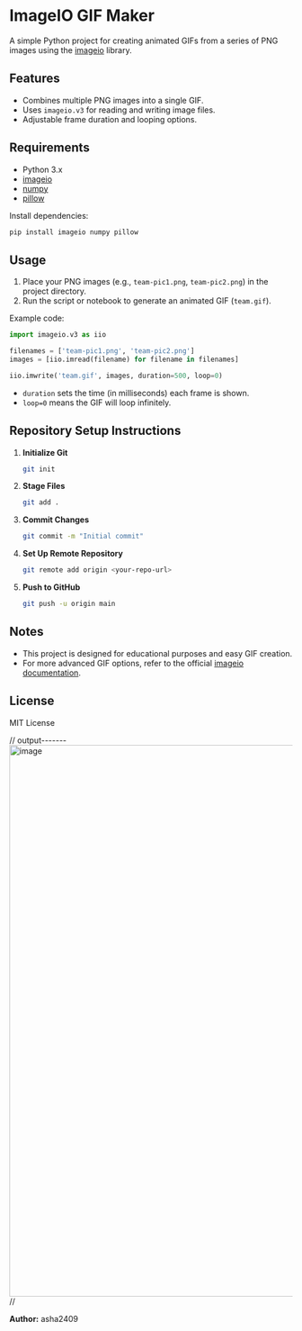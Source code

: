 # ImageIO GIF Maker

A simple Python project for creating animated GIFs from a series of PNG images using the [imageio](https://imageio.readthedocs.io/) library.

## Features

- Combines multiple PNG images into a single GIF.
- Uses `imageio.v3` for reading and writing image files.
- Adjustable frame duration and looping options.

## Requirements

- Python 3.x
- [imageio](https://pypi.org/project/imageio/)
- [numpy](https://pypi.org/project/numpy/)
- [pillow](https://pypi.org/project/Pillow/)

Install dependencies:
```bash
pip install imageio numpy pillow
```

## Usage

1. Place your PNG images (e.g., `team-pic1.png`, `team-pic2.png`) in the project directory.
2. Run the script or notebook to generate an animated GIF (`team.gif`).

Example code:
```python
import imageio.v3 as iio

filenames = ['team-pic1.png', 'team-pic2.png']
images = [iio.imread(filename) for filename in filenames]

iio.imwrite('team.gif', images, duration=500, loop=0)
```

- `duration` sets the time (in milliseconds) each frame is shown.
- `loop=0` means the GIF will loop infinitely.

## Repository Setup Instructions

1. **Initialize Git**  
   ```bash
   git init
   ```
2. **Stage Files**  
   ```bash
   git add .
   ```
3. **Commit Changes**  
   ```bash
   git commit -m "Initial commit"
   ```
4. **Set Up Remote Repository**  
   ```bash
   git remote add origin <your-repo-url>
   ```
5. **Push to GitHub**  
   ```bash
   git push -u origin main
   ```

## Notes

- This project is designed for educational purposes and easy GIF creation.
- For more advanced GIF options, refer to the official [imageio documentation](https://imageio.readthedocs.io/).

## License

MIT License

// output-------
<img width="1920" height="980" alt="image" src="https://github.com/user-attachments/assets/424b50d9-a42c-4b88-bfb2-b82659a81d67" />
//

**Author:** asha2409
